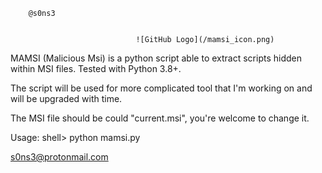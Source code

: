 
        @s0ns3
                                
                                
                                ![GitHub Logo](/mamsi_icon.png)
                                
                                
 
 MAMSI (Malicious Msi) is a python script able to extract scripts hidden within MSI files.
 Tested with Python 3.8+.
 
 The script will be used for more complicated tool that I'm working on and will be upgraded with time.
 
 The MSI file should be could "current.msi", you're welcome to change it.
 
 Usage:
       shell> python mamsi.py
       

s0ns3@protonmail.com
